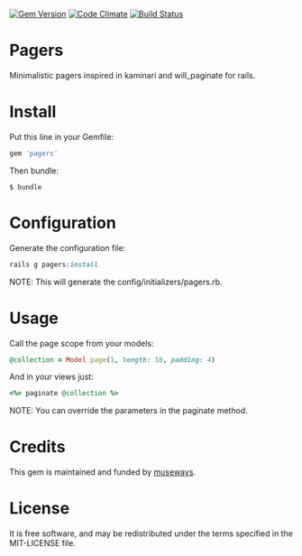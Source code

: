 [![Gem Version](https://badge.fury.io/rb/pagers.svg)](http://badge.fury.io/rb/pagers) [![Code Climate](https://codeclimate.com/github/museways/pagers/badges/gpa.svg)](https://codeclimate.com/github/museways/pagers) [![Build Status](https://travis-ci.org/museways/pagers.svg?branch=3.0.3)](https://travis-ci.org/museways/pagers)

# Pagers

Minimalistic pagers inspired in kaminari and will_paginate for rails.

# Install

Put this line in your Gemfile:
```ruby
gem 'pagers'
```

Then bundle:

    $ bundle

# Configuration

Generate the configuration file:
```ruby
rails g pagers:install
```

NOTE: This will generate the config/initializers/pagers.rb.

# Usage

Call the page scope from your models:
```ruby
@collection = Model.page(1, length: 10, padding: 4)
```

And in your views just:
```ruby
<%= paginate @collection %>
```

NOTE: You can override the parameters in the paginate method.

# Credits

This gem is maintained and funded by [museways](http://museways.com).

# License

It is free software, and may be redistributed under the terms specified in the MIT-LICENSE file.

